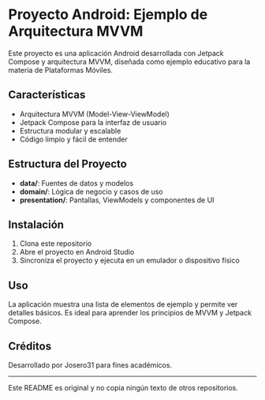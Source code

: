 # Proyecto Android: Ejemplo de Arquitectura MVVM

Este proyecto es una aplicación Android desarrollada con Jetpack Compose y arquitectura MVVM, diseñada como ejemplo educativo para la materia de Plataformas Móviles.

## Características
- Arquitectura MVVM (Model-View-ViewModel)
- Jetpack Compose para la interfaz de usuario
- Estructura modular y escalable
- Código limpio y fácil de entender

## Estructura del Proyecto
- **data/**: Fuentes de datos y modelos
- **domain/**: Lógica de negocio y casos de uso
- **presentation/**: Pantallas, ViewModels y componentes de UI

## Instalación
1. Clona este repositorio
2. Abre el proyecto en Android Studio
3. Sincroniza el proyecto y ejecuta en un emulador o dispositivo físico

## Uso
La aplicación muestra una lista de elementos de ejemplo y permite ver detalles básicos. Es ideal para aprender los principios de MVVM y Jetpack Compose.

## Créditos
Desarrollado por Josero31 para fines académicos.

---

Este README es original y no copia ningún texto de otros repositorios.
